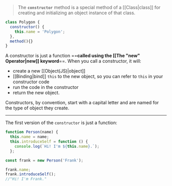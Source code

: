 >The **`constructor`** method is a special method of a [[Class|class]] for creating and initializing an object instance of that class.

```js
class Polygon {
  constructor() {
    this.name = 'Polygon';
  },
  method(){}
}
```
A constructor is just a function ==**called using the [[The "new" Operator|new]] keyword**==. When you call a constructor, it will:
- create a new [[Object(JS)|object]]
- [[Binding|bind]] `this` to the new object, so you can refer to `this` in your constructor code
- run the code in the constructor
- return the new object.

Constructors, by convention, start with a capital letter and are named for the type of object they create. 

---
The first version of the `constructor` is just a function:

```js
function Person(name) {
  this.name = name;
  this.introduceSelf = function () {
    console.log(`Hi! I'm ${this.name}.`);
  };

const frank = new Person('Frank');

frank.name;
frank.introduceSelf();
//"Hi! I'm Frank."
```



